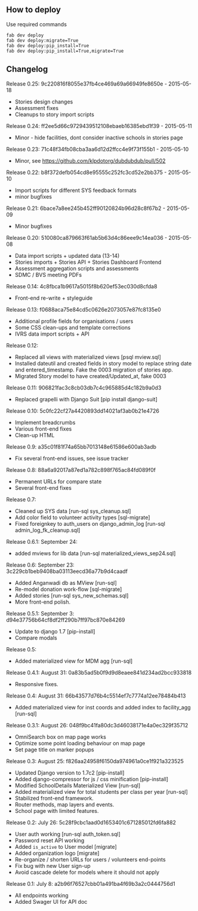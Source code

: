 How to deploy
---
Use required commands

    fab dev deploy
    fab dev deploy:migrate=True
    fab dev deploy:pip_install=True
    fab dev deploy:pip_install=True,migrate=True

Changelog
---

Release 0.25: 9c220816f8055e37fb4ce469a69a66949fe8650e - 2015-05-18
  - Stories design changes
  - Assessment fixes
  - Cleanups to story import scripts

Release 0.24: ff2ee5d66c9729439512108ebaeb16385ebd1f39 - 2015-05-11
  - Minor - hide facilities, dont consider inactive schools in stories page

Release 0.23: 71c48f34fb08cba3aa6d12d2ffcc4e9f73f155b1 - 2015-05-10
  - Minor, see https://github.com/klpdotorg/dubdubdub/pull/502

Release 0.22: b8f372defb054cd8e95555c252fc3cd52e2bb375 - 2015-05-10
  - Import scripts for different SYS feedback formats
  - minor bugfixes

Release 0.21: 6bace7a8ee245b452ff90120824b96d28c8f67b2 - 2015-05-09
  - Minor bugfixes

Release 0.20: 510080ca879663f61ab5b63d4c86eee9c14ea036 - 2015-05-08
  - Data import scripts + updated data (13-14)
  - Stories imports + Stories API + Stories Dashboard Frontend
  - Assessment aggregation scripts and assessments
  - SDMC / BVS meeting PDFs

Release 0.14: 4c8fbca1b9617a5015f8b620ef53ec030d8cfda8
  - Front-end re-write + styleguide

Release 0.13: f0688aca75e84cd5c0626e2073057e87fc8135e0
  - Additional profile fields for organisations / users
  - Some CSS clean-ups and template corrections
  - IVRS data import scripts + API

Release 0.12:
  - Replaced all views with materialized views [psql mview.sql]
  - Installed dateutil and created fields in story model to replace string date and entered_timestamp. Fake the 0003 migration of stories app.
  - Migrated Story model to have created/Updated_at, fake 0003

Release 0.11: 906821fac3c8cb03db7c4c965885d4c182b9a0d3
  - Replaced grapelli with Django Suit [pip install django-suit]

Release 0.10: 5c0fc22cf27a4420893dd14021af3ab0b21e4726
  - Implement breadcrumbs
  - Various front-end fixes
  - Clean-up HTML

Release 0.9: a35c01f81f74a65bb7013148e61586e600ab3adb
  - Fix several front-end issues, see issue tracker

Release 0.8: 88a6a92017a87ed1a782c898f765ac84fd089f0f
  - Permanent URLs for compare state
  - Several front-end fixes

Release 0.7:
  - Cleaned up SYS data [run-sql sys_cleanup.sql]
  - Add color field to volunteer activity types [sql-migrate]
  - Fixed foreignkey to auth_users on django_admin_log [run-sql admin_log_fk_cleanup.sql]

Release 0.6.1: September 24: <FILL IT>
  - added mviews for lib data [run-sql materialized_views_sep24.sql]

Release 0.6: September 23: 3c229cb1beb9408ba03113eecd36a77b9d4caadf
  - Added Anganwadi db as MView [run-sql]
  - Re-model donation work-flow [sql-migrate]
  - Added stories [run-sql sys_new_schemas.sql]
  - More front-end polish.

Release 0.5.1: September 3: d94e37756b64cf8df2ff290b7ff97bc870e84269
  - Update to django 1.7 [pip-install]
  - Compare modals

Release 0.5:
  - Added materialized view for MDM agg [run-sql]

Release 0.4.1: August 31: 0a83b5ad5b0f9d9d8eaee841d234ad2bcc933818
  - Responsive fixes.

Release 0.4: August 31: 66b43577d76b4c5514ef7c7774a12ee78484b413
  - Added materialized view for inst coords and added index to facility_agg [run-sql]

Release 0.3.1: August 26: 048f9bc41fa80dc3d46038171e4a0ec329f35712
  - OmniSearch box on map page works
  - Optimize some point loading behaviour on map page
  - Set page title on marker popups

Release 0.3: August 25: f826aa24958f6150da974961a0ce1f921a323525
 - Updated Django version to 1.7c2 [pip-install]
 - Added django-compressor for js / css minification [pip-install]
 - Modified SchoolDetails Materialized View [run-sql]
 - Added materialized view for total students per class per year [run-sql]
 - Stabilized front-end framework.
 - Router methods, map layers and events.
 - School page with limited features.

Release 0.2: July 26: 5c28f9cbc1aad0d1653401c671285012fd6fa882
 - User auth working [run-sql auth_token.sql]
 - Password reset API working
 - Added `is_active` to User model [migrate]
 - Added organization logo [migrate]
 - Re-organize / shorten URLs for users / volunteers end-points
 - Fix bug with new User sign-up
 - Avoid cascade delete for models where it should not apply

Release 0.1: July 8: a2b96f76527cbb01a491ba4f69b3a2c0444756d1
 - All endpoints working
 - Added Swager UI for API doc

